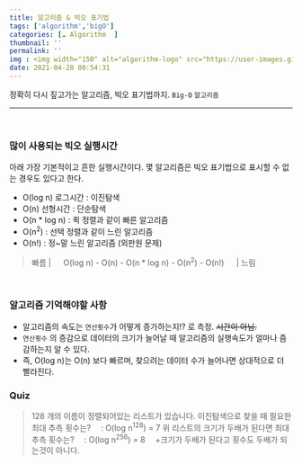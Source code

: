 ```yaml
---
title: 알고리즘 & 빅오 표기법
tags: ['algorithm','bigO']
categories: [☁️ Algorithm  ]
thumbnail: ''
permalink: ''
img : <img width="150" alt="algorithm-logo" src="https://user-images.githubusercontent.com/28856435/116650105-84632280-a9bb-11eb-8ffc-293e929d51f6.png">
date: 2021-04-28 00:54:31
---
```


정확히 다시 짚고가는 알고리즘, 빅오 표기법까지.
`Big-O` `알고리즘`
<!-- excerpt -->
<!-- toc -->

---
<br>

### 많이 사용되는 빅오 실행시간

아래 가장 기본적이고 흔한 실행시간이다. 몇 알고리즘은 빅오 표기법으로 표시할 수 없는 경우도 있다고 한다.

- O(log n) 로그시간 : 이진탐색
- O(n) 선형시간 : 단순탐색
- O(n * log n) : 퀵 정렬과 같이 빠른 알고리즘
- O(n<sup>2</sup>) : 선택 정렬과 같이 느린 알고리즘
- O(n!) : 정~말 느린 알고리즘 (외판원 문제)

> 빠름 | 　 O(log n) - O(n) - O(n * log n) - O(n<sup>2</sup>) - O(n!) 　 | 느림

<br>

### 알고리즘 기억해야할 사항
- 알고리즘의 속도는 `연산횟수`가 어떻게 증가하는지!? 로 측정. ~~시간이 아님.~~
- `연산횟수` 의 증감으로 데이터의 크기가 늘어날 때 알고리즘의 실행속도가 얼마나 즘감하는지 알 수 있다.
- 즉, O(log n)는 O(n) 보다 빠르며, 찾으려는 데이터 수가 늘어나면 상대적으로 더 빨라진다.

### Quiz
> 128 개의 이름이 정렬되어있는 리스트가 있습니다. 이진탐색으로 찾을 때 필요한 최대 추측 횟수는?
 　: O(log n<sup>128</sup>) = 7
> 위 리스트의 크기가 두배가 된다면 최대 추측 횟수는?
 　: O(log n<sup>256</sup>) = 8
 　+크기가 두배가 된다고 횟수도 두배가 되는것이 아니다.
